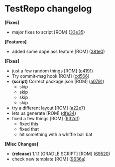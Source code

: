 # TestRepo changelog


















**[Fixes]**

-  major fixes to script [ROM] ([33e35](https://github.com/ROMVoid95/TestRepo/commit/33e355f960970e2))  






**[Features]**

-  added some dope ass feature [ROM] ([381e0](https://github.com/ROMVoid95/TestRepo/commit/381e06179348b2a))  

**[Fixes]**

-  just a few random things [ROM] ([c4191](https://github.com/ROMVoid95/TestRepo/commit/c4191b98682dc97))  
-  Try commit-msg hook [ROM] ([cd566](https://github.com/ROMVoid95/TestRepo/commit/cd566b53b8b6539))  
-  **(script)**  Correct package.json [ROM] ([a0791](https://github.com/ROMVoid95/TestRepo/commit/a07916bc30d9c2d))  
   - skip
   - skip
   - skip
   - skip
-  try a different layout [ROM] ([a22e7](https://github.com/ROMVoid95/TestRepo/commit/a22e7ab3469d15e))  
-  lets us generate [ROM] ([dfe34](https://github.com/ROMVoid95/TestRepo/commit/dfe3497817b185f))  
-  fixed a few things [ROM] ([932df](https://github.com/ROMVoid95/TestRepo/commit/932dfa3df4b6c71))  
   - fixed this
   - fixed that
   - hit something with a whiffle ball bat



**[Misc Changes]**

-  **(release)**  1.1.1 [GRADLE SCRIPT] [ROM] ([69520](https://github.com/ROMVoid95/TestRepo/commit/69520055b442938))  
-  check new template [ROM] ([9636a](https://github.com/ROMVoid95/TestRepo/commit/9636a0caf98bbcd))  


